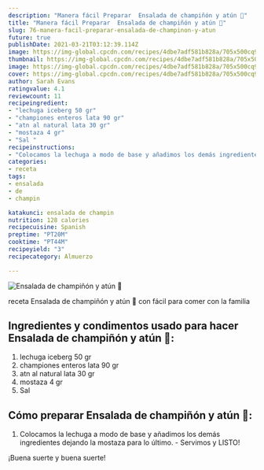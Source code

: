```yaml
---
description: "Manera fácil Preparar  Ensalada de champiñón y atún 🥗"
title: "Manera fácil Preparar  Ensalada de champiñón y atún 🥗"
slug: 76-manera-facil-preparar-ensalada-de-champinon-y-atun
future: true
publishDate: 2021-03-21T03:12:39.114Z
image: https://img-global.cpcdn.com/recipes/4dbe7adf581b828a/705x500cq90/ensalada-de-champinon-y-atun-foto-principal.jpg
thumbnail: https://img-global.cpcdn.com/recipes/4dbe7adf581b828a/705x500cq90/ensalada-de-champinon-y-atun-foto-principal.jpg
image: https://img-global.cpcdn.com/recipes/4dbe7adf581b828a/705x500cq90/ensalada-de-champinon-y-atun-foto-principal.jpg
cover: https://img-global.cpcdn.com/recipes/4dbe7adf581b828a/705x500cq90/ensalada-de-champinon-y-atun-foto-principal.jpg
author: Sarah Evans
ratingvalue: 4.1
reviewcount: 11
recipeingredient:
- "lechuga iceberg 50 gr"
- "championes enteros lata 90 gr"
- "atn al natural lata 30 gr"
- "mostaza 4 gr"
- "Sal "
recipeinstructions:
- "Colocamos la lechuga a modo de base y añadimos los demás ingredientes dejando la mostaza para lo último. Servimos y LISTO!"
categories:
- receta
tags:
- ensalada
- de
- champin

katakunci: ensalada de champin 
nutrition: 128 calories
recipecuisine: Spanish
preptime: "PT20M"
cooktime: "PT44M"
recipeyield: "3"
recipecategory: Almuerzo

---
```



![Ensalada de champiñón y atún 🥗](https://img-global.cpcdn.com/recipes/4dbe7adf581b828a/705x500cq90/ensalada-de-champinon-y-atun-foto-principal.jpg)

receta Ensalada de champiñón y atún 🥗 con fácil para comer con la familia

<!--inarticleads1-->

## Ingredientes y condimentos usado para hacer Ensalada de champiñón y atún 🥗:

1. lechuga iceberg 50 gr
1. championes enteros lata 90 gr
1. atn al natural lata 30 gr
1. mostaza 4 gr
1. Sal 



<!--inarticleads2-->

## Cómo preparar Ensalada de champiñón y atún 🥗:

1. Colocamos la lechuga a modo de base y añadimos los demás ingredientes dejando la mostaza para lo último. - Servimos y LISTO!



¡Buena suerte y buena suerte!

